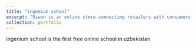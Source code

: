 ```yaml
---
title: "ingenium school"
excerpt: "Diwan is an online store connecting retailers with consumers in Qatar.<br/><img src='/images/diwannew.png'>"
collection: portfolio
---
```


ingenium school is the first free online school in uzbekistan
